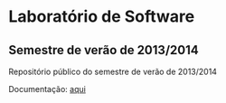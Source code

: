 
# Laboratório de Software

## Semestre de verão de 2013/2014

Repositório público do semestre de verão de 2013/2014

Documentação: [aqui](https://github.com/isel-leic-ls/1314-2-common/wiki)

